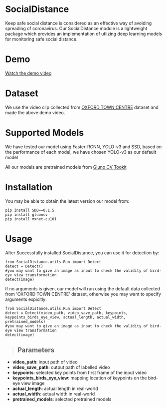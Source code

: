 # SocialDistance
Keep safe social distance is considered as an effective way of avoiding spreading of coronavirus. Our SocialDistance module is a lightweight package which provides an implementation of utlizing deep learning models for monitoring safe social distance.

# Demo
[Watch the demo video](https://www.youtube.com/watch?v=1s46BJJj6rw&t=5s)

# Dataset
We use the video clip collected from [OXFORD TOWN CENTRE](https://www.robots.ox.ac.uk/ActiveVision/Research/Projects/2009bbenfold_headpose/project.html) dataset and made the above demo video.

# Supported Models
We have tested our model using Faster-RCNN, YOLO-v3 and SSD, based on the performance of each model, we have chosen YOLO-v3 as our default model

All our models are pretrained models from [Gluno CV Tookit](https://github.com/dmlc/gluon-cv)

# Installation
You may be able to obtain the latest version our model from:
```
pip install SDD==0.1.5
pip install gluoncv
pip install mxnet-cu101
```

# Usage
After Successfully installed SocialDistance, you can use it for detection by:
```
from SocialDistance.utils.Run import Detect
detect = Detect()
#you may want to give an image as input to check the validity of bird-eye view transformation
detect(image)
```
If no arguments is given, our model will run using the default data collected from 'OXFORD TOWN CENTRE' dataset, otherwise you may want to specify arguments expicitly:
```
from SocialDistance.utils.Run import Detect
detect = Detect(video_path, video_save_path, keypoints, keypoints_birds_eye_view, actual_length, actual_width, pretrained_models)
#you may want to give an image as input to check the validity of bird-eye view transformation
detect(image)
```
> Parameters
> ----------
- **video_path**: input path of video
- **video_save_path**: output path of labelled video
- **keypoints**: selected key points from first frame of the input video
- **keypoints_birds_eye_view**: mapping location of keypoints on the bird-eye view image
- **actual_length**: actual length in real-world
- **actual_width**: actual width in real-world
- **pretrained_models**: selected pretrained models

